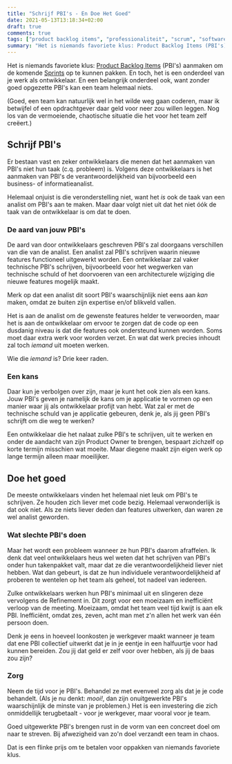```yaml
---
title: "Schrijf PBI's - En Doe Het Goed"
date: 2021-05-13T13:18:34+02:00
draft: true
comments: true
tags: ["product backlog items", "professionaliteit", "scrum", "software ontwikkelaar (rol)", "verantwoordelijkheid"]
summary: "Het is niemands favoriete klus: Product Backlog Items (PBI's) aanmaken om de komende Sprints op te kunnen pakken. En toch, het is een onderdeel van je werk als ontwikkelaar. En een belangrijk onderdeel ook, want zonder goed opgezette PBI's kan een team helemaal niets."
---
```


Het is niemands favoriete klus: [Product Backlog Items](https://www.scrum.org/resources/what-is-a-product-backlog) (PBI's) aanmaken om de komende [Sprints](https://www.scrum.org/resources/what-is-a-sprint-in-scrum) op te kunnen pakken. En toch, het is een onderdeel van je werk als ontwikkelaar. En een belangrijk onderdeel ook, want zonder goed opgezette PBI's kan een team helemaal niets.


(Goed, een team kan natuurlijk wel in het wilde weg gaan coderen, maar ik betwijfel of een opdrachtgever daar geld voor neer zou willen leggen. Nog los van de vermoeiende, chaotische situatie die het voor het team zelf creëert.)


## Schrijf PBI's


Er bestaan vast en zeker ontwikkelaars die menen dat het aanmaken van PBI's niet hun taak (c.q. probleem) is. Volgens deze ontwikkelaars is het aanmaken van PBI's de verantwoordelijkheid van bijvoorbeeld een business- of informatieanalist. 


Helemaal onjuist is die veronderstelling niet, want het *is* ook de taak van een analist om PBI's aan te maken. Maar daar volgt niet uit dat het niet óók de taak van de ontwikkelaar is om dat te doen. 


### De aard van jouw PBI's


De aard van door ontwikkelaars geschreven PBI's zal doorgaans verschillen van die van de analist. Een analist zal PBI's schrijven waarin nieuwe features functioneel uitgewerkt worden. Een ontwikkelaar zal vaker technische PBI's schrijven, bijvoorbeeld voor het wegwerken van technische schuld of het doorvoeren van een architecturele wijziging die nieuwe features mogelijk maakt.


Merk op dat een analist dit soort PBI's waarschijnlijk niet eens aan *kan* maken, omdat ze buiten zijn expertise en/of blikveld vallen.


Het is aan de analist om de gewenste features helder te verwoorden, maar het is aan de ontwikkelaar om ervoor te zorgen dat de code op een dusdanig niveau is dat die features ook ondersteund kunnen worden. Soms moet daar extra werk voor worden verzet. En wat dat werk precies inhoudt zal toch *iemand* uit moeten werken.


Wie die *iemand* is? Drie keer raden.


### Een kans


Daar kun je verbolgen over zijn, maar je kunt het ook zien als een kans. Jouw PBI's geven je namelijk de kans om je applicatie te vormen op een manier waar jij als ontwikkelaar profijt van hebt. Wat zal er met de technische schuld van je applicatie gebeuren, denk je, als jij geen PBI's schrijft om die weg te werken? 


Een ontwikkelaar die het nalaat zulke PBI's te schrijven, uit te werken en onder de aandacht van zijn Product Owner te brengen, bespaart zichzelf op korte termijn misschien wat moeite. Maar diegene maakt zijn eigen werk op lange termijn alleen maar moeilijker.


## Doe het goed


De meeste ontwikkelaars vinden het helemaal niet leuk om PBI's te schrijven. Ze houden zich liever met code bezig. Helemaal verwonderlijk is dat ook niet. Als ze niets liever deden dan features uitwerken, dan waren ze wel analist geworden.


### Wat slechte PBI's doen


Maar het wordt een probleem wanneer ze hun PBI's daarom afraffelen. Ik denk dat veel ontwikkelaars heus wel weten dat het schrijven van PBI's onder hun takenpakket valt, maar dat ze die verantwoordelijkheid liever niet hebben. Wat dan gebeurt, is dat ze hun individuele verantwoordelijkheid af proberen te wentelen op het team als geheel, tot nadeel van iedereen. 


Zulke ontwikkelaars werken hun PBI's minimaal uit en slingeren deze vervolgens de Refinement in. Dit zorgt voor een moeizaam en inefficiënt verloop van de meeting. Moeizaam, omdat het team veel tijd kwijt is aan elk PBI. Inefficiënt, omdat zes, zeven, acht man met z'n allen het werk van één persoon doen. 


Denk je eens in hoeveel loonkosten je werkgever maakt wanneer je team dat ene PBI collectief uitwerkt dat je in je eentje in een halfuurtje voor had kunnen bereiden. Zou jij dat geld er zelf voor over hebben, als jij de baas zou zijn?


### Zorg


Neem de tijd voor je PBI's. Behandel ze met evenveel zorg als dat je je code behandelt. (Als je nu denkt: *mooi!*, dan zijn onuitgewerkte PBI's waarschijnlijk de minste van je problemen.) Het is een investering die zich onmiddellijk terugbetaalt - voor je werkgever, maar vooral voor je team. 


Goed uitgewerkte PBI's brengen rust in de vorm van een concreet doel om naar te streven. Bij afwezigheid van zo'n doel verzandt een team in chaos. 


Dat is een flinke prijs om te betalen voor oppakken van niemands favoriete klus.
